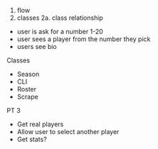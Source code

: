 1. flow
2. classes
 2a. class relationship

 - user is ask for a number 1-20
 - user sees a player from the number they pick
 - users see bio

 Classes
 - Season
 - CLI
 - Roster
 - Scrape 

 PT 3
 - Get real players
 - Allow user to select another player
 - Get stats?
 